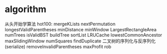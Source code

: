 # algorithm

从头开始学算法
hot100:
mergeKLists
nextPermutation
longestValidParentheses
minDistance
minWindow
LargestRectangleArea
numTrees
isValidBST
buildTree
sortList
LRUCache
lowestCommonAncestor
maxSlidingWindow
numSquares
findDuplicate
二叉树的序列化与反序列化(serialize)
removeInvalidParentheses
maxProfit
rob